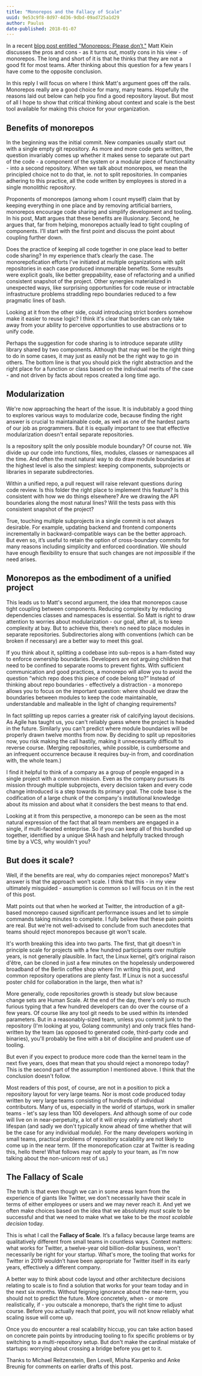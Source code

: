 ```yaml
---
title: "Monorepos and the Fallacy of Scale"
uuid: 9e53c9f8-8d97-4d36-9dbd-09ad725a1d29
author: Paulus
date-published: 2018-01-07
---
```


In a recent [blog post entitled "Monorepos: Please don’t,"](https://medium.com/@mattklein123/monorepos-please-dont-e9a279be011b) Matt Klein discusses the pros and cons - as it turns out, mostly cons in his view - of monorepos. The long and short of it is that he thinks that they are not a good fit for most teams. After thinking about this question for a few years I have come to the opposite conclusion.

In this reply I will focus on where I think Matt's argument goes off the rails. Monorepos really are a good choice for many, many teams. Hopefully the reasons laid out below can help you find a good repository layout. But most of all I hope to show that critical thinking about context and scale is the best tool available for making this choice for your organization.

## Benefits of monorepos

In the beginning was the initial commit. New companies usually start out with a single empty git repository. As more and more code gets written, the question invariably comes up whether it makes sense to separate out part of the code - a component of the system or a modular piece of functionality - into a second repository. When we talk about monorepos, we mean the principled choice not to do that, ie. not to split repositories. In companies adhering to this practice, all the code written by employees is stored in a single monolithic repository.

Proponents of monorepos (among whom I count myself) claim that by keeping everything in one place and by removing artificial barriers, monorepos encourage code sharing and simplify development and tooling. In his post, Matt argues that these benefits are illusionary. Second, he argues that, far from helping, monorepos actually lead to tight coupling of components. I’ll start with the first point and discuss the point about coupling further down.

Does the practice of keeping all code together in one place lead to better code sharing? In my experience that’s clearly the case. The monorepofication efforts I’ve initiated at multiple organizations with split repositories in each case produced innumerable benefits. Some results were explicit goals, like better greppability, ease of refactoring and a unified consistent snapshot of the project. Other synergies materialized in unexpected ways, like surprising opportunities for code reuse or intractable infrastructure problems straddling repo boundaries reduced to a few pragmatic lines of bash.

Looking at it from the other side, could introducing strict borders somehow make it easier to reuse logic? I think it's clear that borders can only take away from your ability to perceive opportunities to use abstractions or to unify code.

Perhaps the suggestion for code sharing is to introduce separate utility library shared by two components. Although that may well be the right thing to do in some cases, it may just as easily not be the right way to go in others. The bottom line is that you should pick the right abstraction and the right place for a function or class based on the individual merits of the case - and not driven by facts about repos created a long time ago.

## Modularization

We're now approaching the heart of the issue. It is indubitably a good thing to explores various ways to modularize code, because finding the right answer is crucial to maintainable code, as well as one of the hardest parts of our job as programmers. But it is equally important to see that effective modularization doesn't entail separate repositories.

Is a repository split the only possible module boundary? Of course not. We divide up our code into functions, files, modules, classes or namespaces all the time. And often the most natural way to do draw module boundaries at the highest level is also the simplest: keeping components, subprojects or libraries in separate subdirectories.

Within a unified repo, a pull request will raise relevant questions during code review. Is this folder the right place to implement this feature? Is this consistent with how we do things elsewhere? Are we drawing the API boundaries along the most natural lines? Will the tests pass with this consistent snapshot of the project?

True, touching multiple subprojects in a single commit is not always desirable. For example, updating backend and frontend components incrementally in backward-compatible ways can be the better approach. But even so, it’s useful to retain the option of cross-boundary commits for many reasons including simplicity and enforced coordination. We should have enough flexibility to ensure that such changes are not _impossible_ if the need arises.

## Monorepos as the embodiment of a unified project

This leads us to Matt's second argument, the idea that monorepos cause tight coupling between components. Reducing complexity by reducing dependencies classes and namespaces is essential. So Matt is right to draw attention to worries about modularization - our goal, after all, is to keep complexity at bay. But to achieve this, there’s no need to place modules in separate repositories. Subdirectories along with conventions (which can be broken if necessary) are a better way to meet this goal.

If you think about it, splitting a codebase into sub-repos is a ham-fisted way to enforce ownership boundaries. Developers are not arguing children that need to be confined to separate rooms to prevent fights. With sufficient communication and good practices, a monorepo will allow you to avoid the question “which repo does this piece of code belong to?” Instead of thinking about repo boundaries - effectively a distraction - a monorepo allows you to focus on the important question: where should we draw the boundaries between modules to keep the code maintainable, understandable and malleable in the light of changing requirements?

In fact splitting up repos carries a greater risk of calcifying layout decisions. As Agile has taught us, you can't reliably guess where the project is headed in the future. Similarly you can't predict where module boundaries will be properly drawn twelve months from now. By deciding to split up repositories now, you risk making the call hastily, making it unnecessarily difficult to reverse course. (Merging repositories, while possible, is cumbersome and an infrequent occurrence because it requires buy-in from, and coordination with, the whole team.)

I find it helpful to think of a company as a group of people engaged in a single project with a common mission. Even as the company pursues its mission through multiple subprojects, every decision taken and every code change introduced is a step towards its primary goal. The code base is the codification of a large chunk of the company's institutional knowledge about its mission and about what it considers the best means to that end.

Looking at it from this perspective, a monorepo can be seen as the most natural expression of the fact that all team members are engaged in a single, if multi-faceted enterprise. So if you can keep all of this bundled up together, identified by a unique SHA hash and helpfully tracked through time by a VCS, why wouldn't you?

## But does it scale?

Well, if the benefits are real, why do companies reject monorepos? Matt's answer is that the approach won’t scale. I think that this - in my view ultimately misguided - assumption is common so I will focus on it in the rest of this post.

Matt points out that when he worked at Twitter, the introduction of a git-based monorepo caused significant performance issues and let to simple commands taking minutes to complete. I fully believe that these pain points are real. But we're not well-advised to conclude from such anecdotes that teams should reject monorepos because git won't scale.

It's worth breaking this idea into two parts. The first, that git doesn't in principle scale for projects with a few hundred participants over multiple years, is not generally plausible. In fact, the Linux kernel, git’s original raison d'être, can be cloned in just a few minutes on the hopelessly underpowered broadband of the Berlin coffee shop where I’m writing this post, and common repository operations are plenty fast. If Linux is not a successful poster child for collaboration in the large, then what is?

More generally, code repositories growth is steady but slow because change sets are Human Scale. At the end of the day, there's only so much furious typing that a few hundred developers can do over the course of a few years. Of course like any tool git needs to be used within its intended parameters. But in a reasonably-sized team, unless you commit junk to the repository (I'm looking at you, Golang community) and only track files hand-written by the team (as opposed to generated code, third-party code and binaries), you'll probably be fine with a bit of discipline and prudent use of tooling.

But even if you expect to produce more code than the kernel team in the next five years, does that mean that you should reject a monorepo today? This is the second part of the assumption I mentioned above. I think that the conclusion doesn't follow.

Most readers of this post, of course, are not in a position to pick a repository layout for very large teams. Nor is most code produced today written by very large teams consisting of hundreds of individual contributors. Many of us, especially in the world of startups, work in smaller teams - let's say less than 100 developers. And although some of our code will live on in near-perpetuity, a lot of it will enjoy only a relatively short lifespan (and sadly we don't typically know ahead of time whether that will be the case for any individual module). For the many developers working in small teams, practical problems of repository scalability are not likely to come up in the near term. (If the monorepofication czar at Twitter is reading this, hello there! What follows may not apply to your team, as I'm now talking about the non-unicorn rest of us.)

## The Fallacy of Scale

The truth is that even though we can in some areas learn from the experience of giants like Twitter, we don't necessarily have their scale in terms of either employees or users and we may never reach it. And yet we often make choices based on the idea that we absolutely _must_ scale to be successful and that we need to make what we take to be the _most scalable decision_ today.

This is what I call the **Fallacy of Scale**. It’s a fallacy because large teams are qualitatively different from small teams in countless ways. Context matters: what works for Twitter, a twelve-year old billion-dollar business, won't necessarily be right for your startup. What's more, the tooling that works for Twitter in 2019 wouldn’t have been appropriate for Twitter itself in its early years, effectively a different company.

A better way to think about code layout and other architecture decisions relating to scale is to find a solution that works for your team today and in the next six months. Without feigning ignorance about the near-term, you should not to predict the future. More concretely, when - or more realistically, if - you outscale a monorepo, that’s the right time to adjust course. Before you actually reach that point, you will not know reliably what scaling issue will come up.

Once you do encounter a real scalability hiccup, you can take action based on concrete pain points by introducing tooling to fix specific problems or by switching to a multi-repository setup. But don't make the cardinal mistake of startups: worrying about crossing a bridge before you get to it.

Thanks to Michael Reitzenstein, Ben Lovell, Misha Karpenko and Anke Breunig for comments on earlier drafts of this post.
